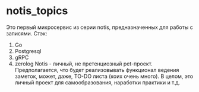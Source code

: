 # notis_topics

Это первый микросервис из серии notis, предназначенных для работы с записями.
Стэк:
1. Go
2. Postgresql
3. gRPC
4. zerolog
Notis - личный, не претенциозный pet-проект. Предполагается, что будет реализовывать функционал ведения заметок, может, даже, TO-DO листа (коих очень много). В целом, это личный проект для самообразования, наработки практики и т.д.